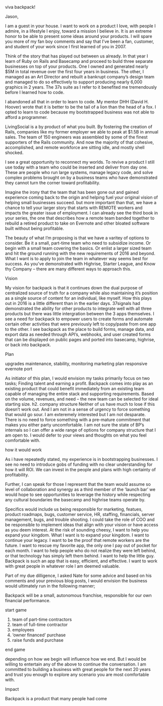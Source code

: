 viva backpack!

Jason,

I am a guest in your house. I want to work on a product I love, with people I admire, in a lifestyle I enjoy, toward a mission I believe in. It is an extreme honor to be able to present some ideas around your products. I will spare you more of my fan boy comments and say that I’ve been a fan, customer, and student of your work since I first learned of you in 2007.

Think of the story that has played out between us already. In that year I learn of Ruby on Rails and Basecamp and proceed to build three separate businesses on top of your products. One I owned and generated nearly $5M in total revenue over the first four years in business. The other, I managed as an Art Director and rebuilt a bankrupt company’s design team and managed to do so effectively to support producing nearly 6,000 graphics in 2 years. The 37s suite as I refer to it benefited me tremendously before I learned how to code.

I abandoned all that in order to learn to code. My mentor DHH (David H. Hoover) wrote that it is better to be the tail of a lion than the head of a fox. I opted to learn to code because my bootstrapped business was not able to afford a programmer.

LivingSocial is a by product of what you built. By fostering the creation of Rails, companies like my former employer we able to peak at $1.5B in annual sales. The team of 150 engineers was assembled by some of the finest supporters of the Rails community. And now the majority of that cohesive, accomplished, and remote workforce are sitting idle, and mostly shell shocked.

I see a great opportunity to reconnect my worlds. To revive a product I still use today with a team who could be inserted and deliver from day one. These are people who run large systems, manage legacy code, and solve complex problems brought on by a business teams who have demonstrated they cannot turn the corner toward profitability.

Imagine the irony that the team that has been gone out and gained experience coming back to the origin and helping fuel your original vision of helping small businesses succeed. but more important than that, we have a chance to tell your larger story that starts with REMOTE workers and impacts the greater issue of employment. I can already see the third book in your series, the one that describes how a remote team banded together to rebuild a retired product to take on Evernote and other bloated software built without being profitable.

The beauty of what I’m proposing is that we have a varitey of options to consider. Be it a small, part-time team who need to subsidize income. Or begin with a small team covering the basics. Or enlist a larger sized team and hit the ground running with the new requirements of 2016 and beyond. What I want is to apply to join the team in whatever way seems best for success.
As you’ve demonstrated with Highrise, Starter League, and Know thy Company – there are many different ways to approach this.

Vision

My vision for backpack is that it continues down the dual purpose of centralized source of truth for a company while also maintaining it’s position as a single source of content for an individual, like myself. How this plays out in 2016 is a little different than in the earlier days. 37signals had demonstrated the ability for other products to integrate well with all three products but there was little intergration between the 3 apps themselves. I see a need for backpack to empower users to create forms and automate certain other activities that were previously left to copy/paste from one app to the other. I see backpack as the place to build forms, manage data, and export data as needed through API’s, webhooks, and user created forms that can be displayed on public pages and ported into basecamp, highrise, or back into backpack.

Plan

upgrades
maintenance, stability, monitoring
marketing plan
responsive
evernote port

As initiator of this plan, I would envision my tasks primarily focus on two tasks; Finding talent and earning a profit. 
Backpack comes into play as an existing product that could benefit immediately from an existing team capable of managing the entire stack and supporting requirements. Based on the volume, revenues, and need – the new team can be selected for ideal starting size.
h2. company structure
Neither of us have much to lose if this doesn’t work out. And I am not in a sense of urgency to force something that would go sour. I am exteremely interested but I am not desparate. There is no need to force something with a pre-mature commitment that makes you either party uncomfortable. I am not sure the state of BP’s internals so I can offer a wide range of options for company structure that I am open to. I would defer to your views and thoughts on what you feel comfortable with.

how it would work

As i have repeatedly stated, my experience is in bootstrapping businesses. I see no need to introduce gobs of funding with no clear understanding for how it will ROI. We can invest in the people and plans with high certainty of profitability.

Further, I can speak for those I represent that the team would assume so level of collaboration and synergy as a third member of the ‘launch bar’ we would hope to see opportunities to leverage the history while respecting any cultural boundaries the basecamp and highrise teams operate by.

Specifics would include us being responsible for marketing, featues, product roadmaps, bugs, customer service, HR, staffing, financials, server management, bugs, and trouble shooting. I could take the role of COO and be responsible to implement ideas that align with your vision or have access as you deem interest. At the risk of sounding cheesy, I want to help you expand your kingdom. What I want is to expand your kingdom. I want to continue your legacy. I want to be the proof that remote workers are the future. I want to rescue my favorite app, the only one I pay out of pocket for each month. I want to help people who do not realize they were left behind, or that technology has simply left them behind. I want to help the little guy. Backpack is such an app that is easy, efficient, and effective. I want to work with great people in whatever role I am deemed valuable.

Part of my due dilligence, I asked Nate for some advice and based on his comments and your previous blog posts, I would envision the business would ultimately run in the following manner;

Backpack will be a small, autonomous franchise, responsible for our own financial performance.

start game

1. team of part-time contractors
2. team of full-time contractor
3. employees
4. ‘owner financed’ purchase
5. raise funds and purchase

end game

depending on how we begin will influence how we end. But I would be willing to entertain any of the above to continue the conversation. I am committed to building a business with great people for the next 20 years and trust you enough to explore any scenario you are most comfortable with.

Impact

Backpack is a product that many people had come

